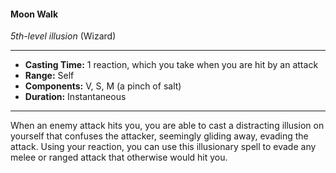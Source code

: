 #### Moon Walk
*5th-level illusion* (Wizard)
___
- **Casting Time:** 1 reaction, which you take when you are hit by an attack
- **Range:** Self
- **Components:** V, S, M (a pinch of salt)
- **Duration:** Instantaneous
---
When an enemy attack hits you, you are able to cast a distracting illusion on yourself that confuses the attacker, seemingly gliding away, evading the attack. Using your reaction, you can use this illusionary spell to evade any melee or ranged attack that otherwise would hit you.
